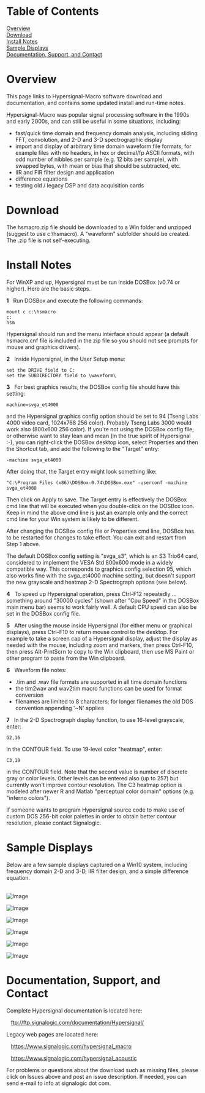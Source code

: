 # Table of Contents

[Overview](#Overview)<br/>
[Download](#Download)<br/>
[Install Notes](#InstallNotes)<br/>
[Sample Displays](#SampleDisplays)<br/>
[Documentation, Support, and Contact](#DocumentationSupport)<br/>

<a name="Overview"></a>
# Overview

This page links to Hypersignal-Macro software download and documentation, and contains some updated install and run-time notes.

Hypersignal-Macro was popular signal processing software in the 1990s and early 2000s, and can still be useful in some situations, including:

* fast/quick time domain and frequency domain analysis, including sliding FFT, convolution, and 2-D and 3-D spectrographic display
* import and display of arbitrary time domain waveform file formats, for example files with no headers, in hex or decimal/fp ASCII formats, with odd number of nibbles per sample (e.g. 12 bits per sample), with swapped bytes, with mean or bias that should be subtracted, etc.
* IIR and FIR filter design and application
* difference equations
* testing old / legacy DSP and data acquisition cards

<a name="Download"></a>
# Download

The hsmacro.zip file should be downloaded to a Win folder and unzipped (suggest to use c:\hsmacro).  A "waveform" subfolder should be created.  The .zip file is not self-executing.

<a name="InstallNotes"></a>
# Install Notes

For WinXP and up, Hypersignal must be run inside DOSBox (v0.74 or higher).  Here are the basic steps.

<b>1</b> &nbsp; Run DOSBox and execute the following commands:

    mount c c:\hsmacro
    c:
    hsm

Hypersignal should run and the menu interface should appear (a default hsmacro.cnf file is included in the zip file so you should not see prompts for mouse and graphics drivers).

<b>2</b> &nbsp; Inside Hypersignal, in the User Setup menu:

    set the DRIVE field to C:
    set the SUBDIRECTORY field to \waveform\

<b>3</b> &nbsp; For best graphics results, the DOSBox config file should have this setting:

    machine=svga_et4000

and the Hypersignal graphics config option should be set to 94 (Tseng Labs 4000 video card, 1024x768 256 color). Probably Tseng Labs 3000 would work also (800x600 256 color).  If you're not using the DOSBox config file, or otherwise want to stay lean and mean (in the true spirit of Hypersignal :-), you can right-click the DOSBox desktop icon, select Properties and then the Shortcut tab, and add the following to the "Target" entry:

    -machine svga_et4000

After doing that, the Target entry might look something like:

    "C:\Program Files (x86)\DOSBox-0.74\DOSBox.exe" -userconf -machine svga_et4000

Then click on Apply to save.  The Target entry is effectively the DOSBox cmd line that will be executed when you double-click on the DOSBox icon.  Keep in mind the above cmd line is just an example only and the correct cmd line for your Win system is likely to be different.

After changing the DOSBox config file or Properties cmd line, DOSBox has to be restarted for changes to take effect.  You can exit and restart from Step 1 above.

The default DOSBox config setting is "svga_s3", which is an S3 Trio64 card, considered to implement the VESA Std 800x600 mode in a widely compatible way.  This corresponds to graphics config selection 95, which also works fine with the svga_et4000 machine setting, but doesn't support the new grayscale and heatmap 2-D Spectrograph options (see below).

<b>4</b> &nbsp; To speed up Hypersignal operation, press Ctrl-F12 repeatedly ... something around "30000 cycles" (shown after "Cpu Speed" in the DOSBox main menu bar) seems to work fairly well.  A default CPU speed can also be set in the DOSBox config file.

<b>5</b> &nbsp; After using the mouse inside Hypersignal (for either menu or graphical displays), press Ctrl-F10 to return mouse control to the desktop.  For example to take a screen cap of a Hypersignal display, adjust the display as needed with the mouse, including zoom and markers, then press Ctrl-F10, then press Alt-PrntScrn to copy to the Win clipboard, then use MS Paint or other program to paste from the Win clipboard.

<b>6</b> &nbsp; Waveform file notes:

* .tim and .wav file formats are supported in all time domain functions
* the tim2wav and wav2tim macro functions can be used for format conversion
* filenames are limited to 8 characters; for longer filenames the old DOS convention appending '~N' applies

<b>7</b> &nbsp; In the 2-D Spectrograph display function, to use 16-level grayscale, enter:

    G2,16

in the CONTOUR field.  To use 19-level color "heatmap", enter:

    C3,19
  
in the CONTOUR field.  Note that the second value is number of discrete gray or color levels.  Other levels can be entered also (up to 257) but currently won't improve contour resolution.  The C3 heatmap option is modeled after newer R and Matlab "perceptual color domain" options (e.g. "inferno colors").

If someone wants to program Hypersignal source code to make use of custom DOS 256-bit color palettes in order to obtain better contour resolution, please contact Signalogic.

<a name="SampleDisplays"></a>
# Sample Displays

Below are a few sample displays captured on a Win10 system, including frequency domain 2-D and 3-D, IIR filter design, and a simple difference equation.
<br/>
&nbsp;
<br/>

![Image](https://github.com/signalogic/Hypersignal/blob/master/images/dtmf_tones_2d_spectrograph.png?raw=true "DTMF tones, 2-D Spectrograph display")

![Image](https://github.com/signalogic/Hypersignal/blob/master/images/speech_2d_spectrograph.png?raw=true "Before and after AMR-WB encoded speech, 2-D Spectrograph display")

![Image](https://github.com/signalogic/Hypersignal/blob/master/images/speech_3d_spectrograph.png?raw=true "Before and after AMR-WB encoded speech, 3-D Spectrogram display")

![Image](https://github.com/signalogic/Hypersignal/blob/master/images/wavelet_2d_spectrograph.png?raw=true "Wavelet display in 2-D Spectrograph format")

![Image](https://github.com/signalogic/Hypersignal/blob/master/images/iir_filter_design.png?raw=true "IIR elliptic filter design")

![Image](https://github.com/signalogic/Hypersignal/blob/master/images/hanning_window_difference_equation.png?raw=true "Hanning window difference equation")

<a name="DocumentationSupport"></a>
# Documentation, Support, and Contact

Complete Hypersignal documentation is located here:

&nbsp;&nbsp;&nbsp;ftp://ftp.signalogic.com/documentation/Hypersignal/

Legacy web pages are located here:

&nbsp;&nbsp;&nbsp;https://www.signalogic.com/hypersignal_macro

&nbsp;&nbsp;&nbsp;https://www.signalogic.com/hypersignal_acoustic

For problems or questions about the download such as missing files, please click on Issues above and post an issue description.  If needed, you can send e-mail to info at signalogic dot com.
